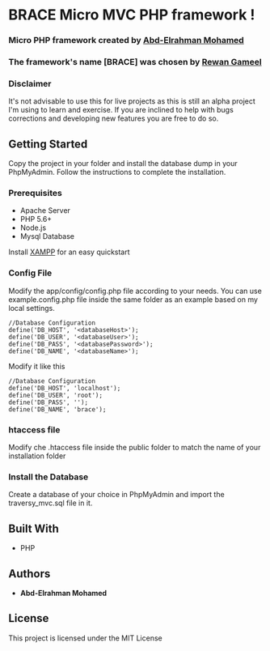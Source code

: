 # BRACE Micro MVC PHP framework !

### Micro PHP framework created by [Abd-Elrahman Mohamed](https://www.linkedin.com/in/rahmanii/) 


### The framework's name [BRACE] was chosen by [ Rewan Gameel ](https://www.linkedin.com/in/rewan-gameel-022459179/)




### Disclaimer

It's not advisable to use this for live projects as this is still an alpha project I'm using to learn and exercise.
If you are inclined to help with bugs corrections and developing new features you are free to do so.

## Getting Started

Copy the project in your folder and install the database dump in your PhpMyAdmin.
Follow the instructions to complete the installation.

### Prerequisites

* Apache Server
* PHP 5.6+
* Node.js
* Mysql Database


Install [XAMPP](https://www.apachefriends.org/it/index.html) for an easy quickstart


### Config File

Modify the app/config/config.php file according to your needs. You can use example.config.php file inside the same folder as an example based on my local settings.

```
//Database Configuration
define('DB_HOST', '<databaseHost>');
define('DB_USER', '<databaseUser>');
define('DB_PASS', '<databasePassword>');
define('DB_NAME', '<databaseName>');
```

Modify it like this

```
//Database Configuration
define('DB_HOST', 'localhost');
define('DB_USER', 'root');
define('DB_PASS', '');
define('DB_NAME', 'brace');
```

### htaccess file

Modify che .htaccess file inside the public folder to match the name of your installation folder

### Install the Database

Create a database of your choice in PhpMyAdmin and import the traversy_mvc.sql file in it.


## Built With

* PHP



## Authors

* **Abd-Elrahman Mohamed** 


## License

This project is licensed under the MIT License

